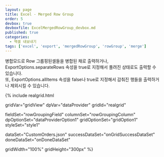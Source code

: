 ```yaml
---
layout: page
title: Excel - Merged Row Group
order: 5
devbox: true
devboxfile: ExcelMergedRowGroup_devbox.md
published: true
categories:
  - 엑셀 내보내기
tags: ['excel', 'export', 'mergedRowGroup', 'rowGroup', 'merge']
---
```


병합모드로 Row 그룹핑된셀들을 병합된 채로 출력하거나, ExportOptions.separateRows 속성을 true로 지정해서 풀려진 상태로도 출력할 수 있습니다.   
또, ExportOptions.allItems 속성을 false나 true로 지정해서 감춰진 행들을 출력하거나 제외시킬 수 있습니다.


<script>
var onGridSuccessDataSet = function(data, textStatus, jqXHR) {
  dataProvider.setRows(data);
}
var onDoneDataSet = function() {
  gridView.setPanel({visible: true})
  gridView.setRowGroup({mergeMode:true, expandedAdornments: "footer", collapsedAdornments:"footer"})
}
</script>

{% include realgrid.html

  gridVar="gridView"
  dpVar="dataProvider"
  gridId="realgrid"

  fieldSet="rowGroupingField"
  columnSet="rowGroupingColumn"
  dpOptionSet="dataProviderOption1"
  gridOptionSet="gridOption1"
  styleSet="style1"

  dataSet="CustomOrders.json"
  successDataSet="onGridSuccessDataSet"  
  doneDataSet="onDoneDataSet"

  gridWidth="100%"
  gridHeight="300px" %}
